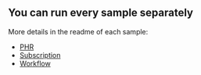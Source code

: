 ## You can run every sample separately

More details in the readme of each sample:

* [PHR](https://github.com/Aidbox/aidbox-sdk-js/tree/main/examples/apps/phr/README.md)
* [Subscription](https://github.com/Aidbox/aidbox-sdk-js/tree/main/examples/apps/subscription/README.md)
* [Workflow](https://github.com/Aidbox/aidbox-sdk-js/tree/main/examples/apps/workflow/README.md)